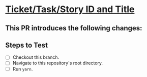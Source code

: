 # [Ticket/Task/Story ID and Title](http://path-to-ticket)

**This PR introduces the following changes:**
-

## Steps to Test
- [ ] Checkout this branch.
- [ ] Navigate to this repository's root directory.
- [ ] Run `yarn`.

